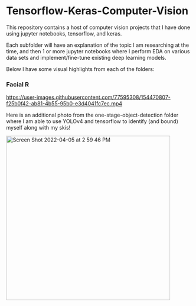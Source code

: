 # Tensorflow-Keras-Computer-Vision
This repository contains a host of computer vision projects that I have done using jupyter notebooks, tensorflow, and keras.

Each subfolder will have an explanation of the topic I am researching at the time, and then 1 or more jupyter notebooks where I perform EDA on various data sets and implement/fine-tune existing deep learning models.

Below I have some visual highlights from each of the folders:

### Facial R
https://user-images.githubusercontent.com/77595308/154470807-f25b0f42-ab81-4b55-95b0-e3d4041fc7ec.mp4

Here is an additional photo from the one-stage-object-detection folder where I am able to use YOLOv4 and tensorflow to identify (and bound) myself along with my skis!

<img width="444" alt="Screen Shot 2022-04-05 at 2 59 46 PM" src="https://user-images.githubusercontent.com/77595308/161848749-58c7d095-ba15-429b-aac9-6bea68215ac4.png">

